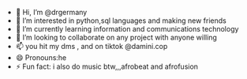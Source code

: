- 👋 Hi, I’m @drgermany
- 👀 I’m interested in python,sql languages and making new friends
- 🌱 I’m currently learning information and communications technology
- 💞️ I’m looking to collaborate on any project with anyone willing
- 📫 you hit my dms , and on tiktok @damini.cop
- 😄 Pronouns:he
- ⚡ Fun fact: i also do music btw,,,afrobeat and afrofusion

<!---
drgermany/drgermany is a ✨ special ✨ repository because its `README.md` (this file) appears on your GitHub profile.
You can click the Preview link to take a look at your changes.
--->
